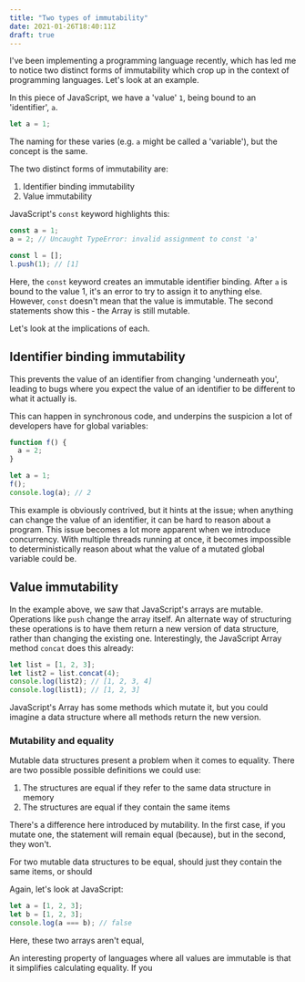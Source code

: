 ```yaml
---
title: "Two types of immutability"
date: 2021-01-26T18:40:11Z
draft: true
---
```


I've been implementing a programming language recently, which has led me to
notice two distinct forms of immutability which crop up in the context of
programming languages. Let's look at an example.

In this piece of JavaScript, we have a 'value' `1`, being bound to an
'identifier', `a`.

```javascript
let a = 1;
```

The naming for these varies (e.g. `a` might be called a 'variable'), but the
concept is the same.

The two distinct forms of immutability are:

1. Identifier binding immutability
2. Value immutability

JavaScript's `const` keyword highlights this:

```javascript
const a = 1;
a = 2; // Uncaught TypeError: invalid assignment to const 'a'

const l = [];
l.push(1); // [1]
```

Here, the `const` keyword creates an immutable identifier binding. After `a` is
bound to the value 1, it's an error to try to assign it to anything else.
However, `const` doesn't mean that the value is immutable. The second statements
show this - the Array is still mutable.

Let's look at the implications of each.

## Identifier binding immutability

This prevents the value of an identifier from changing 'underneath you', leading
to bugs where you expect the value of an identifier to be different to what it
actually is.

This can happen in synchronous code, and underpins the suspicion a lot of
developers have for global variables:

```javascript
function f() {
  a = 2;
}

let a = 1;
f();
console.log(a); // 2
```

This example is obviously contrived, but it hints at the issue; when anything
can change the value of an identifier, it can be hard to reason about a program.
This issue becomes a lot more apparent when we introduce concurrency. With
multiple threads running at once, it becomes impossible to deterministically
reason about what the value of a mutated global variable could be.

## Value immutability

In the example above, we saw that JavaScript's arrays are mutable. Operations
like `push` change the array itself. An alternate way of structuring these
operations is to have them return a new version of data structure, rather than
changing the existing one. Interestingly, the JavaScript Array method `concat`
does this already:

```javascript
let list = [1, 2, 3];
let list2 = list.concat(4);
console.log(list2); // [1, 2, 3, 4]
console.log(list1); // [1, 2, 3]
```

JavaScript's Array has some methods which mutate it, but you could imagine a
data structure where all methods return the new version.

### Mutability and equality

Mutable data structures present a problem when it comes to equality. There are
two possible possible definitions we could use:

1. The structures are equal if they refer to the same data structure in memory
2. The structures are equal if they contain the same items

There's a difference here introduced by mutability. In the first case, if you
mutate one, the statement will remain equal (because), but in the second, they
won't.

For two mutable data structures to be equal, should just they contain the same
items, or should

Again, let's look at JavaScript:

```javascript
let a = [1, 2, 3];
let b = [1, 2, 3];
console.log(a === b); // false
```

Here, these two arrays aren't equal,

An interesting property of languages where all values are immutable is that it
simplifies calculating equality. If you
